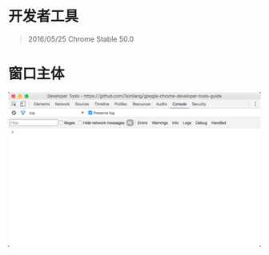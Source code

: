 <!--
keyword = [];
-->
# 开发者工具
> 2016/05/25 Chrome Stable 50.0

<!--
keyword = [];
-->
# 窗口主体

![](../images/2-1.png)
